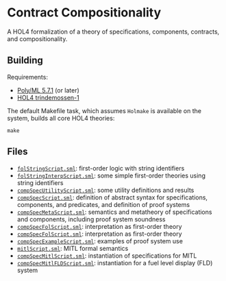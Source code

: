 # Contract Compositionality

A HOL4 formalization of a theory of specifications, components, contracts, and compositionality.

## Building

Requirements:
- [Poly/ML 5.7.1](https://github.com/polyml/polyml) (or later)
- [HOL4 trindemossen-1](https://github.com/HOL-Theorem-Prover/HOL/releases/tag/trindemossen-1)

The default Makefile task, which assumes `Holmake` is available on the system, builds all core HOL4 theories:

```shell
make
```

## Files

- [`folStringScript.sml`](fol/folStringScript.sml): first-order logic with string identifiers
- [`folStringInterpScript.sml`](fol/folStringInterpScript.sml): some simple first-order theories using string identifiers
- [`compSpecUtilityScript.sml`](semantics/compSpecUtilityScript.sml): some utility definitions and results
- [`compSpecScript.sml`](semantics/compSpecScript.sml): definition of abstract syntax for specifications, components, and predicates, and definition of proof systems
- [`compSpecMetaScript.sml`](semantics/compSpecMetaScript.sml): semantics and metatheory of specifications and components, including proof system soundness
- [`compSpecFolScript.sml`](semantics/compSpecFolScript.sml): interpretation as first-order theory
- [`compSpecFolScript.sml`](semantics/compSpecFolScript.sml): interpretation as first-order theory
- [`compSpecExampleScript.sml`](semantics/compSpecExampleScript.sml): examples of proof system use
- [`mitlScript.sml`](semantics/mitlScript.sml): MITL formal semantics
- [`compSpecMitlScript.sml`](semantics/compSpecMitlScript.sml): instantiation of specifications for MITL
- [`compSpecMitlFLDScript.sml`](semantics/compSpecMitlFLDScript.sml): instantiation for a fuel level display (FLD) system
